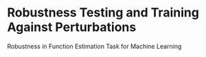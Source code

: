 # Robustness Testing and Training Against Perturbations
Robustness in Function Estimation Task for Machine Learning
